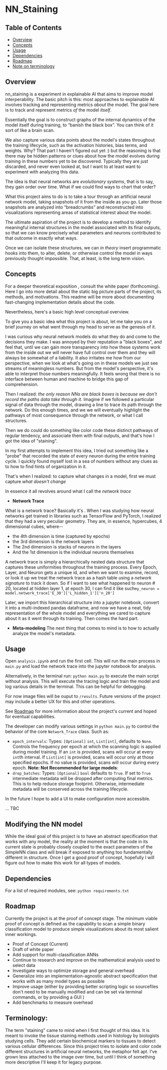 # NN_Staining

## Table of Contents
- [Overview](#overview)
- [Concepts](#concepts)
- [Usage](#usage)
- [Dependencies](#dependencies)
- [Roadmap](#roadmap)
- [Note on terminology](#terminology)
## Overview

nn\_staining is a experiment in explainable AI that aims to improve model interperability. The basic pitch is this: most approaches to explainable AI involves tracking and representing metrics *about* the model. The goal here is to track and represent metrics *of* the model *itself*. 

Essentially the goal is to construct graphs of the internal dynamics of the model itself during training, to “banish the black box”. You can think of it sort of like a brain scan. 

We also capture various data points about the model's states throughout the training lifecycle, such as the activation histories, bias terms, and weights. Why? That part I haven't figured out yet :) but the reasoning is that there may be hidden patterns or clues about how the model evolves during training in these numbers yet to be discovered. Typically they are just discarded, and never even looked at, but I want to at least want to experiment with analyzing this data. 

The idea is that neural networks are *evolutionary systems*, that is to say, they gain order over time. What if we could find ways to chart that order? 

What this project aims to do is to take a tour through an artificial neural network model, taking snapshots of it from the inside as you go. Later those snapshots are analyzed into “breadcrumbs” and reconstructed into visualizations representing areas of statistical interest about the model. 

The ultimate aspiration of the project is to develop a method to identify meaningful internal structures in the model associated with its final outputs, so that we can know precisely what parameters and neurons contributed to that outcome in exactly what ways. 

Once we can isolate these structures, we can *in theory* insert programmatic hooks into them, to alter, delete, or otherwise control the model in ways previously thought impossible. That, at least, is the long term vision.

## Concepts 

For a deeper theoretical exposition , consult the white paper (forthcoming). Here I go into more detail about the static big picture parts of the project, its methods, and motivations. This readme will be more about documenting fast-changing implementation details about the code. 

Nevertheless, here's a basic high level conceptual overview. 

To give you a basic idea what this project is about, let me take you on a brief journey on what went through my head to serve as the genesis of it. 

I was curious why neural network models do what they do and come to the decisions they make. I was annoyed by their reputation a "black boxes", and feel that, until we can gain more transparency into how these systems work from the inside out we will never have full control over them and they will always be somewhat of a liability. It also irritates me how from our perspective, when we look at what's going on in these models we just see streams of meaningless numbers. But from the model's perspective, it's able to interpret those numbers meaningfully. It feels wrong that there is no interface between human and machine to bridge this gap of comprehension. 

Then I realized: *the only reason NNs are black boxes is because we don't record the paths data take through it*. Imagine if we followed a particular signal of data through the model, drawing a line to trace its path through the network. Do this enough times, and we we will eventually highlight the pathways of most consequence through the network, or what I call structures. 

Then we do could do something like color code these distinct pathways of regular tendency, and associate them with final outputs, and that's how I got the idea of "staining". 

In my first attempts to implement this idea, I tried out something like a "probe" that recorded the state of every neuron during the entire training cycle. I quickly found myself lost in a sea of numbers without any clues as to how to find hints of organization in it. 

That's when I realized: to capture what changes in a model, first we must capture *what doesn't change*

In essence it all revolves around what I call the *network trace*

- **Network Trace**

What is a network trace? Basically it's . When I was studying how neural networks get trained in libraries such as TensorFlow and PyTorch, I realized that they had a very peculiar geometry. They are, in essence, hypercubes, 4 dimensional cubes, where-- 
- the 4th dimension is time (captured by epochs)
- the 3rd dimension is the network layers 
- The 2nd dimension is stacks of neurons in the layers 
- And the 1st dimension is the individual neurons themselves

A network trace is simply a hierarchically nested data structure that captures these uniformities throughout the training process. Every Epoch, Layer, and Neuron gets a unique id, and when we want to examine, record, or look it up we treat the network trace as a hash table using a *network signature* to track it down. So if I want to see what happened to neuron # 20, located at hidden layer 1, at epoch 30, I can find it like such``my_neuron = model.network_trace['E_30']['L_hidden_1']['n_20']``

Later, we import this hierarchical structure into a jupyter notebook, convert it into a multi-indexed pandas dataframe, and now we have a neat, tidy representation of the whole model and everything we cared to capture about it as it went through its training. Then comes the hard part.

- **Meta-modeling**
The next thing that comes to mind is to how to actually analyze the model's metadata. 


## Usage


Open ``analysis.ipynb`` and run the first cell. This will run the main process in ``main.py`` and load the network trace into the jupyter notebook for analysis. 

Alternatively, in the terminal run:
``
python main.py
`` to execute the main script without analysis. This will execute the tracing logic and train the model and log various details in the terminal. This can be helpful for debugging.  

For now image files will be ouput to ``/results``. Future versions of the project may include a better UX for this and other operations. 

See [Roadmap](#roadmap) for more information about the project's current and hoped for eventual capabilities.

The developer can modify various settings in 
``
python main.py
`` to control the behavior of the core ``Network_Trace`` class. Such as:

- ``epoch_intervals``: Types: ``[Optional]`` ``int``, ``List[int]``, defaults to ``None``. Controls the frequency per epoch at which the scanning logic is applied during model training. If an ``int`` is provided, scans will occur at every `int`th interval. If ``List[int]`` is provided, scans will occur only at those specified epochs. If no value is provided, scans will occur during every epoch. **Note: Not Recommended for large models**: 
- `drop_batches`: Types: ``[Optional]`` ``bool`` defaults to ``True``. If set to ``True`` intermediate metadata will be dropped after computing final metrics. This is to help reduce storage footprint. Otherwise, intermediate metadata will be conserved across the training lifecycle. 

In the future I hope to add a UI to make configuration more accessible. 


... TBC

## Modifying the NN model
While the ideal goal of this project is to have an abstract specification that works with any model, the reality at the moment is that the code in its current state is probably closely coupled to the exact parameters of the SimpleNN class and will break if exposed to anything too fundamentally different in structure. Once I get a good proof of concept, hopefully I will figure out how to make this work for all types of models. 



## Dependencies

For a list of required modules, see:
``
python requirements.txt 
``

## Roadmap

Currently the project is at the proof of concept stage. The minimum viable proof of concept is defined as the capability to scan a simple binary classification model to produce simple visualizations about its most salient inner workings. 

- Proof of Concept (Current)
- Draft of white paper 
- Add support for multi-classification ANNs
- Continue to research and improve on the mathematical analysis used to select data
- Investigate ways to optimize storage and general overhead
- Generalize into an implementation-agnostic abstract specification that works with as many model types as possible 
- Improve usage (either by providing better scripting logic so sourcefiles don't need to be manually modified and can be set via terminal commands, or by providing a GUI )
- Add benchmarks to measure overhead

## Terminology: 
The term "staining" came to mind when I first thought of this idea. It is meant to invoke the tissue staining methods used in histology by biologists studying cells. They add certain biochemical markers to tissues to detect various cellular differences. Since this project tries to isolate and color code different structures in artificial neural networks, the metaphor felt apt. I've grown less attached to the image over time, but until I think of something more descriptive I'll keep it for legacy purpose. 
